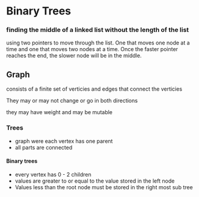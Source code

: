 # Binary Trees
### finding the middle of a linked list without the length of the list
using two pointers to move through the list. One that moves one node at a time and one that moves two nodes at a time. Once the faster pointer reaches the end, the slower node will be in the middle.

## Graph
consists of a finite set of verticies and edges that connect the verticies

They may or may not change or go in both directions

they may have weight and may be mutable

### Trees  
- graph were each vertex has one parent
- all parts are connected
#### Binary trees 
- every vertex has 0 - 2 children
- values are greater to or equal to the value stored in the left node
- Values less than the root node must be stored in the right most sub tree 
